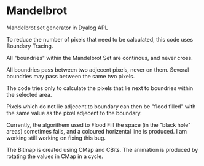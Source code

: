 # Mandelbrot
Mandelbrot set generator in Dyalog APL

To reduce the number of pixels that need to be calculated, this code uses Boundary Tracing.

All "boundries" within the Mandelbrot Set are continous, and never cross.

All boundries pass between two adjecent pixels, never on them. Several boundries may pass between the same two pixels. 

The code tries only to calculate the pixels that lie next to boundries within the selected area.

Pixels which do not lie adjecent to boundary can then be "flood filled" with the same value as the pixel adjecent to the boundary. 

Currently, the algorithem used to Flood Fill the space (in the "black hole" areas) sometimes fails, and a coloured horizental line is produced.
I am working still working on fixing this bug.

The Bitmap is created using CMap and CBits. The animation is produced by rotating the values in CMap in a cycle.
